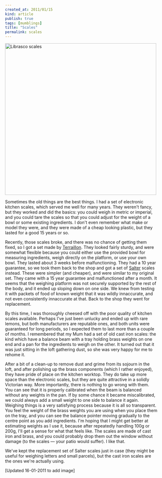 ```yaml
---
created_at: 2011/01/15
kind: article
publish: true
tags: [mumblings]
title: "Scales"
permalink: scales
---
```


<p><a class="image" href="http://www.flickr.com/photos/bsag/5360355910" title="View 'Librasco scales' on Flickr.com"><img border="0" width="500" alt="Librasco scales" src="http://farm6.static.flickr.com/5202/5360355910_9d52d1e675.jpg" /></a></p>

Sometimes the old things are the best things. I had a set of electronic
kitchen scales, which served me well for many years. They weren't fancy,
but they worked and did the basics: you could weigh in metric or
imperial, and you could tare the scales so that you could adjust for the
weight of a bowl or some existing ingredients. I don't even remember
what make or model they were, and they were made of a cheap looking plastic, but
they lasted for a good 15 years or so.

Recently, those scales broke, and there was no chance of getting them
fixed, so I got a set made by [Terraillon][]. They looked fairly sturdy,
and were somewhat flexible because you could either use the provided
bowl for measuring ingredients, weigh directly on the platform, or use
your own bowl. They lasted about 3 weeks before malfunctioning. They had
a 10 year guarantee, so we took them back to the shop and got a set of
[Salter][] scales instead. These were simpler (and cheaper), and were
similar to my original set. They came with a 15 year guarantee and
malfunctioned after a month. It seems that the weighing platform was not
securely supported by the rest of the body, and it ended up sloping down
on one side. We knew from testing it with packets of food of known
weight that it was wildly innaccurate, and not even consistently
innaccurate at that. Back to the shop they went for replacement.

By this time, I was thoroughly cheesed off with the poor quality of
kitchen scales available. Perhaps I've just been unlucky and ended up
with rare lemons, but both manufacturers are reputable ones, and both
units were guaranteed for long periods, so I expected them to last more
than a couple of months. I remembered that my Mum had a set of old cast
iron scales: the kind which have a balance beam with a tray holding
brass weights on one end and a pan for the ingredients to weigh on the
other. It turned out that it was just sitting in the loft gathering
dust, so she was very happy for me to rehome it.

After a bit of a clean-up to remove dust and grime from its sojourn in
the loft, and after polishing up the brass components (which I rather
enjoyed), they have pride of place on the kitchen worktop. They do take
up more space than the electronic scales, but they are quite attractive
in a solidly Victorian way. More importantly, there is nothing to go
wrong with them. You can see that it is properly calibrated when the
beam is balanced without any weights in the pan. If by some chance it
became miscalibrated, we could always add a small weight to one side to
balance it again. Weighing things is a very satisfying process because it
is all so transparent. You feel the weight of the brass weights you are
using when you place them on the tray, and you can see the balance
pointer moving gradually to the centre point as you add ingredients. I'm
hoping that I might get better at estimating weights as I use it,
because after repeatedly handling 100g or 200g, I'll get a sense for
what that feels like. The scales are made of cast iron and brass, and
you could probably drop them out the window without damage (to the
scales &mdash; your patio would suffer). I like that.

We've kept the replacement set of Salter scales just in case (they might
be useful for weighing letters and small parcels), but the cast iron
scales are the ones we're actually using.

[Updated 16-01-2011 to add image]

[Terraillon]: http://www.terraillon.com/produit_kitchen-scales-electronic-kitchen-scales-maya_77.html 
[Salter]: http://www.salterhousewares.com/salter_uk/catalogue/kitchen-scales/disc-electronic-kitchen-scale.html
